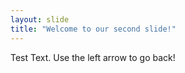 ```yaml
---
layout: slide
title: "Welcome to our second slide!"
---
```

Test Text.
Use the left arrow to go back!
